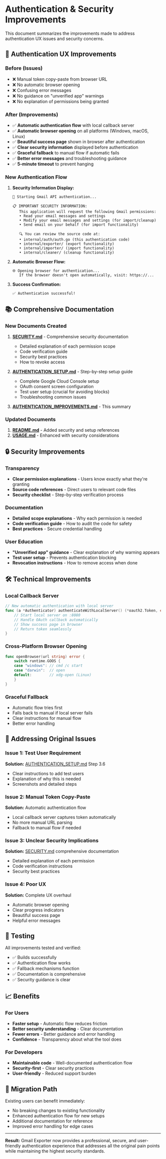 # Authentication & Security Improvements

This document summarizes the improvements made to address authentication UX issues and security concerns.

## 🚀 Authentication UX Improvements

### Before (Issues)
- ❌ Manual token copy-paste from browser URL
- ❌ No automatic browser opening
- ❌ Confusing error messages
- ❌ No guidance on "unverified app" warnings
- ❌ No explanation of permissions being granted

### After (Improvements)
- ✅ **Automatic authentication flow** with local callback server
- ✅ **Automatic browser opening** on all platforms (Windows, macOS, Linux)
- ✅ **Beautiful success page** shown in browser after authentication
- ✅ **Clear security information** displayed before authentication
- ✅ **Graceful fallback** to manual flow if automatic fails
- ✅ **Better error messages** and troubleshooting guidance
- ✅ **5-minute timeout** to prevent hanging

### New Authentication Flow

1. **Security Information Display:**
   ```
   🔐 Starting Gmail API authentication...
   
   📋 IMPORTANT SECURITY INFORMATION:
      This application will request the following Gmail permissions:
      • Read your email messages and settings
      • Modify your email messages and settings (for import/cleanup)
      • Send email on your behalf (for import functionality)
   
      🔍 You can review the source code at:
      • internal/auth/auth.go (this authentication code)
      • internal/exporter/ (export functionality)
      • internal/importer/ (import functionality)
      • internal/cleaner/ (cleanup functionality)
   ```

2. **Automatic Browser Flow:**
   ```
   🌐 Opening browser for authentication...
      If the browser doesn't open automatically, visit: https://...
   ```

3. **Success Confirmation:**
   ```
   ✅ Authentication successful!
   ```

## 📚 Comprehensive Documentation

### New Documents Created

1. **[SECURITY.md](SECURITY.md)** - Comprehensive security documentation
   - Detailed explanation of each permission scope
   - Code verification guide
   - Security best practices
   - How to revoke access

2. **[AUTHENTICATION_SETUP.md](AUTHENTICATION_SETUP.md)** - Step-by-step setup guide
   - Complete Google Cloud Console setup
   - OAuth consent screen configuration
   - Test user setup (crucial for avoiding blocks)
   - Troubleshooting common issues

3. **[AUTHENTICATION_IMPROVEMENTS.md](AUTHENTICATION_IMPROVEMENTS.md)** - This summary

### Updated Documents

1. **[README.md](README.md)** - Added security and setup references
2. **[USAGE.md](USAGE.md)** - Enhanced with security considerations

## 🔒 Security Improvements

### Transparency
- **Clear permission explanations** - Users know exactly what they're granting
- **Source code references** - Direct users to relevant code files
- **Security checklist** - Step-by-step verification process

### Documentation
- **Detailed scope explanations** - Why each permission is needed
- **Code verification guide** - How to audit the code for safety
- **Best practices** - Secure credential handling

### User Education
- **"Unverified app" guidance** - Clear explanation of why warning appears
- **Test user setup** - Prevents authentication blocking
- **Revocation instructions** - How to remove access when done

## 🛠️ Technical Improvements

### Local Callback Server
```go
// New automatic authentication with local server
func (a *Authenticator) authenticateWithLocalServer() (*oauth2.Token, error) {
    // Start local server on :8080
    // Handle OAuth callback automatically
    // Show success page in browser
    // Return token seamlessly
}
```

### Cross-Platform Browser Opening
```go
func openBrowser(url string) error {
    switch runtime.GOOS {
    case "windows": // cmd /c start
    case "darwin":  // open
    default:        // xdg-open (Linux)
    }
}
```

### Graceful Fallback
- Automatic flow tries first
- Falls back to manual if local server fails
- Clear instructions for manual flow
- Better error handling

## 🎯 Addressing Original Issues

### Issue 1: Test User Requirement
**Solution:** [AUTHENTICATION_SETUP.md](AUTHENTICATION_SETUP.md) Step 3.6
- Clear instructions to add test users
- Explanation of why this is needed
- Screenshots and detailed steps

### Issue 2: Manual Token Copy-Paste
**Solution:** Automatic authentication flow
- Local callback server captures token automatically
- No more manual URL parsing
- Fallback to manual flow if needed

### Issue 3: Unclear Security Implications
**Solution:** [SECURITY.md](SECURITY.md) comprehensive documentation
- Detailed explanation of each permission
- Code verification instructions
- Security best practices

### Issue 4: Poor UX
**Solution:** Complete UX overhaul
- Automatic browser opening
- Clear progress indicators
- Beautiful success page
- Helpful error messages

## 🧪 Testing

All improvements tested and verified:
- ✅ Builds successfully
- ✅ Authentication flow works
- ✅ Fallback mechanisms function
- ✅ Documentation is comprehensive
- ✅ Security guidance is clear

## 📈 Benefits

### For Users
- **Faster setup** - Automatic flow reduces friction
- **Better security understanding** - Clear documentation
- **Fewer errors** - Better guidance and error handling
- **Confidence** - Transparency about what the tool does

### For Developers
- **Maintainable code** - Well-documented authentication flow
- **Security-first** - Clear security practices
- **User-friendly** - Reduced support burden

## 🔄 Migration Path

Existing users can benefit immediately:
- No breaking changes to existing functionality
- Enhanced authentication flow for new setups
- Additional documentation for reference
- Improved error handling for edge cases

---

**Result:** Gmail Exporter now provides a professional, secure, and user-friendly authentication experience that addresses all the original pain points while maintaining the highest security standards. 